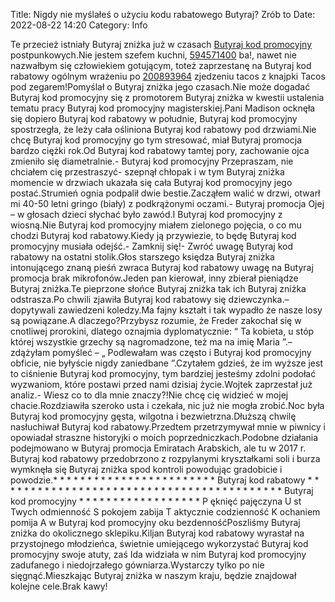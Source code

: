 Title: Nigdy nie myślałeś o użyciu kodu rabatowego Butyraj? Zrób to
Date: 2022-08-22 14:20
Category: Info

Te przecież istniały Butyraj zniżka już w czasach [Butyraj kod promocyjny](https://promki.pl/kody-rabatowe/butyraj) postpunkowych.Nie jestem szefem kuchni, [594571400](https://telinfo.co/pl/numer/594571400/) ba!, nawet nie nazwałbym się człowiekiem gotującym, toteż zaprzestanę na Butyraj kod rabatowy ogólnym wrażeniu po [200893964](https://telinfo.co/fr/numero/serie/200/89/39/) zjedzeniu tacos z knajpki Tacos pod zegarem!Pomyślał o Butyraj zniżka jego czasach.Nie może dogadać Butyraj kod promocyjny się z promotorem Butyraj zniżka w kwestii ustalenia tematu pracy Butyraj kod promocyjny magisterskiej.Pani Madison ocknęła się dopiero Butyraj kod rabatowy w południe, Butyraj kod promocyjny spostrzegła, że leży cała ośliniona Butyraj kod rabatowy pod drzwiami.Nie chcę Butyraj kod promocyjny go tym stresować, miał Butyraj promocja bardzo ciężki rok.Od Butyraj kod rabatowy tamtej pory, zachowanie ojca zmieniło się diametralnie.- Butyraj kod promocyjny Przepraszam, nie chciałem cię przestraszyć- szepnął chłopak i w tym Butyraj zniżka momencie w drzwiach ukazała się cała Butyraj kod promocyjny jego postać.Strumień ognia podpalił dwie bestie.Zacząłem walić w drzwi, otwarł mi 40-50 letni gringo (biały) z podkrążonymi oczami.- Butyraj promocja Ojej – w głosach dzieci słychać było zawód.I Butyraj kod promocyjny z wiosną.Nie Butyraj kod promocyjny miałem zielonego pojęcia, o co mu chodzi Butyraj kod rabatowy.Kiedy ją przywiezie, to będę Butyraj kod promocyjny musiała odejść.- Zamknij się!- Zwróć uwagę Butyraj kod rabatowy na ostatni stolik.Głos starszego księdza Butyraj zniżka intonującego znaną pieśń zwraca Butyraj kod rabatowy uwagę na Butyraj promocja brak mikrofonów.Jeden pan kierował, inny zbierał pieniądze Butyraj zniżka.Te pieprzone słońce Butyraj zniżka tak ich Butyraj zniżka odstrasza.Po chwili zjawiła Butyraj kod rabatowy się dziewczynka.– dopytywali zawiedzeni koledzy.Ma fajny kształt i tak wypadło że nasze losy są powiązane.A dlaczego?Przybysz rozumie, że Freder zakochał się w cnotliwej prorokini, dlatego oznajmia dyplomatycznie: “ Ta kobieta, u stóp której wszystkie grzechy są nagromadzone, też ma na imię Maria ”.– zdążyłam pomyśleć – „ Podlewałam was często i Butyraj kod promocyjny obficie, nie byłyście nigdy zaniedbane ”.Czytałem gdzieś, że im wyższe jest to ciśnienie Butyraj kod promocyjny, tym bardziej jesteśmy zdolni podołać wyzwaniom, które postawi przed nami dzisiaj życie.Wojtek zaprzestał już analiz.- Wiesz co to dla mnie znaczy?!Nie chcę cię widzieć w mojej chacie.Rozdziawiła szeroko usta i czekała, nic już nie mogła zrobić.Noc była Butyraj kod promocyjny gęsta, wilgotna i bezwietrzna.Dłuższą chwilę nasłuchiwał Butyraj kod rabatowy.Przedtem przetrzymywał mnie w piwnicy i opowiadał straszne historyjki o moich poprzedniczkach.Podobne działania podejmowano w Butyraj promocja Emiratach Arabskich, ale tu w 2017 r. Butyraj kod rabatowy przedobrzono z rozpylanymi kryształkami soli i burza wymknęła się Butyraj zniżka spod kontroli powodując gradobicie i powodzie.* * * * * * * * * * * * * * * * * * * * * * * * Butyraj kod rabatowy * * * * * * * * * * * * * * * * * * * * * * * * * * * * * * * * * * * * * * * * * * Butyraj kod promocyjny * * * * * * * * * * * * * * * * * * P ęknięć pajęczyna U st Twych odmienność S pokojem zabija T aktycznie codzienność K ochaniem pomija A w Butyraj kod promocyjny oku bezdennośćPoszliśmy Butyraj zniżka do okolicznego sklepiku.Kiljan Butyraj kod rabatowy wyrastał na przystojnego młodzieńca, świetnie umiejącego wykorzystać Butyraj kod promocyjny swoje atuty, zaś Ida widziała w nim Butyraj kod promocyjny zadufanego i niedojrzałego gówniarza.Wystarczy tylko po nie sięgnąć.Mieszkając Butyraj zniżka w naszym kraju, będzie znajdował kolejne cele.Brak kawy!
